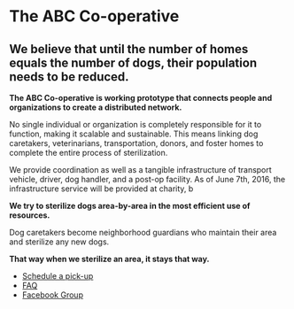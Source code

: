 <!--

Title: ABC Co-operative - Animal Birth Control, or A Bit of Compassion 

-->


The ABC Co-operative
==========

We believe that until the number of homes equals the number of dogs, their population needs to be reduced. 
----------


**The ABC Co-operative is working prototype that connects people and organizations to create a distributed network.** 

No single individual or organization is completely responsible for it to function, making it scalable and sustainable. This means linking dog caretakers, veterinarians, transportation, donors, and foster homes to complete the entire process of sterilization. 

We provide coordination as well as a tangible infrastructure of transport vehicle, driver, dog handler, and a post-op facility. As of June 7th, 2016, the infrastructure service will be provided at  charity, b


**We try to sterilize dogs area-by-area in the most efficient use of resources.** 

Dog caretakers become neighborhood guardians who maintain their area and sterilize any new dogs. 

**That way when we sterilize an area, it stays that way.**

* [Schedule a pick-up](https://goo.gl/V1Hnu8)
* [FAQ](/?p=abc-faq)
* [Facebook Group](https://www.facebook.com/groups/1574492442811828)
